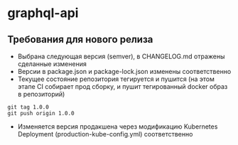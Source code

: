 # graphql-api

## Требования для нового релиза
* Выбрана следующая версия (semver), в CHANGELOG.md отражены сделанные изменения
* Версии в package.json и package-lock.json изменены соответственно
* Текущее состояние репозитория тегируется и пушится (на этом этапе CI собирает прод сборку, и пушит тегированный docker образ в репозиторий)
```$xslt
git tag 1.0.0
git push origin 1.0.0
```
* Изменяется версия продакшена через модификацию Kubernetes Deployment (production-kube-config.yml) соответственно
